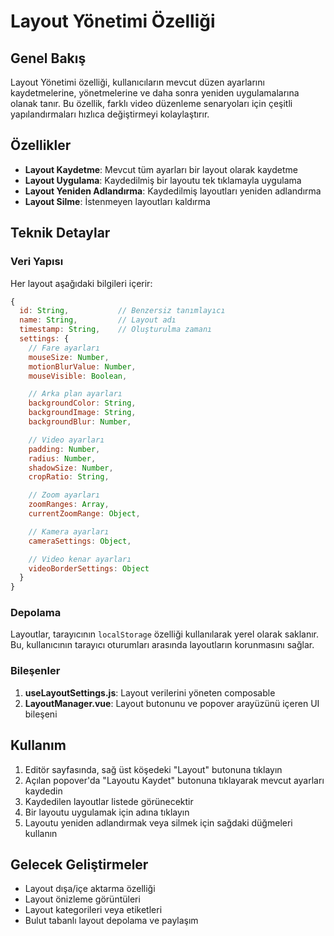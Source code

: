 # Layout Yönetimi Özelliği

## Genel Bakış

Layout Yönetimi özelliği, kullanıcıların mevcut düzen ayarlarını kaydetmelerine, yönetmelerine ve daha sonra yeniden uygulamalarına olanak tanır. Bu özellik, farklı video düzenleme senaryoları için çeşitli yapılandırmaları hızlıca değiştirmeyi kolaylaştırır.

## Özellikler

- **Layout Kaydetme**: Mevcut tüm ayarları bir layout olarak kaydetme
- **Layout Uygulama**: Kaydedilmiş bir layoutu tek tıklamayla uygulama
- **Layout Yeniden Adlandırma**: Kaydedilmiş layoutları yeniden adlandırma
- **Layout Silme**: İstenmeyen layoutları kaldırma

## Teknik Detaylar

### Veri Yapısı

Her layout aşağıdaki bilgileri içerir:

```javascript
{
  id: String,           // Benzersiz tanımlayıcı
  name: String,         // Layout adı
  timestamp: String,    // Oluşturulma zamanı
  settings: {
    // Fare ayarları
    mouseSize: Number,
    motionBlurValue: Number,
    mouseVisible: Boolean,

    // Arka plan ayarları
    backgroundColor: String,
    backgroundImage: String,
    backgroundBlur: Number,

    // Video ayarları
    padding: Number,
    radius: Number,
    shadowSize: Number,
    cropRatio: String,

    // Zoom ayarları
    zoomRanges: Array,
    currentZoomRange: Object,

    // Kamera ayarları
    cameraSettings: Object,

    // Video kenar ayarları
    videoBorderSettings: Object
  }
}
```

### Depolama

Layoutlar, tarayıcının `localStorage` özelliği kullanılarak yerel olarak saklanır. Bu, kullanıcının tarayıcı oturumları arasında layoutların korunmasını sağlar.

### Bileşenler

1. **useLayoutSettings.js**: Layout verilerini yöneten composable
2. **LayoutManager.vue**: Layout butonunu ve popover arayüzünü içeren UI bileşeni

## Kullanım

1. Editör sayfasında, sağ üst köşedeki "Layout" butonuna tıklayın
2. Açılan popover'da "Layoutu Kaydet" butonuna tıklayarak mevcut ayarları kaydedin
3. Kaydedilen layoutlar listede görünecektir
4. Bir layoutu uygulamak için adına tıklayın
5. Layoutu yeniden adlandırmak veya silmek için sağdaki düğmeleri kullanın

## Gelecek Geliştirmeler

- Layout dışa/içe aktarma özelliği
- Layout önizleme görüntüleri
- Layout kategorileri veya etiketleri
- Bulut tabanlı layout depolama ve paylaşım
